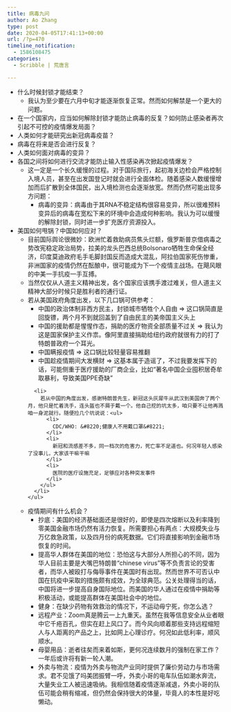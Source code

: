 ```yaml
---
title: 病毒九问
author: Ao Zhang
type: post
date: 2020-04-05T17:41:13+00:00
url: /?p=470
timeline_notification:
  - 1586108475
categories:
  - Scribble | 荒唐言

---
```

<ul class="wp-block-list">
  <li>
    什么时候封锁才能结束？<ul>
      <li>
        我认为至少要在六月中旬才能逐渐恢复正常。然而如何解禁是一个更大的问题。
      </li>
    </ul>
  </li>
  
  <li>
    在一个国家内，应当如何解除封锁才能防止病毒的反复？如何防止感染者再次引起不可控的疫情爆发局面？
  </li>
  <li>
    人类如何才能研究出新冠病毒疫苗？
  </li>
  <li>
    病毒在将来是否会进行反复？
  </li>
  <li>
    人类如何面对病毒的变异？
  </li>
  <li>
    各国之间将如何进行交流才能防止输入性感染再次掀起疫情爆发？<ul>
      <li>
        这一定是一个长久缓慢的过程。对于国际旅行，起初海关边检会严格控制入境人员，甚至在出发国登记时就会进行全面体检。随着感染人数缓慢增加而后扩散到全体国民，出入境检测也会逐渐放宽。然而仍然可能出现多方问题：<ul>
          <li>
            病毒的变异：病毒由于其RNA不稳定结构很容易变异，所以很难预料变异后的病毒在宽松下来的环境中会造成何种影响。我认为可以缓慢的解除封锁，同时进一步扩充医疗资源投入。
          </li>
        </ul>
      </li>
    </ul>
  </li>
  
  <li>
    美国如何甩锅？中国如何应对？<ul>
      <li>
        目前国际舆论很微妙：欧洲忙着救助病员焦头烂额，俄罗斯普京借病毒之势改宪稳定政治局势，拉美的龙头巴西总统Bolsonaro牺牲生命保全经济，印度莫迪政府毛手毛脚封国反而造成大混乱，阿拉伯国家死伤惨重，非洲国家的疫情仍然在酝酿中，很可能成为下一个疫情主战场。在飓风眼的中美一手抗疫一手互搏。
      </li>
      <li>
        当然仅仅从人道主义精神出发，各个国家应该携手渡过难关，但人道主义精神大部分时候只是胜利者的通行证。
      </li>
      <li>
        若从美国政府角度出发，以下几口锅可供参考：<ul>
          <li>
            中国的政治体制非西方民主，封锁城市牺牲个人自由 => 这口锅简直是回旋镖，两个月不到就回盖到了自由民主的美帝国主义头上
          </li>
          <li>
            中国的援助都是惺惺作态，捐助的医疗物资全部质量不过关 => 我认为这是国家保护主义作祟。像阿里直接捐助给纽约政府就很有力的打了特朗普政府一个耳光。
          </li>
          <li>
            中国瞒报疫情 => 这口锅比较轻量容易推翻
          </li>
          <li>
            中国趁疫情期间大发横财 => 这基本属于造谣了，不过我要发挥下的话，可能侧重于医疗援助的厂商企业，比如“著名中国企业囤积居奇牟取暴利，导致美国PPE奇缺”
          </li>
        </ul>
      </li>
      
      <li>
        若从中国的角度出发，感谢特朗普先生，新冠这头灰犀牛从武汉到美国奔了两个月，他只是忙着洗手，连头盔也不屑于戴一个。他自己挖的坑太多，咱只要不让他再溅咱一身泥就行。随便捡几个坑说说：<ul>
          <li>
            CDC/WHO: &#8220;健康人不用戴口罩&#8221;
          </li>
          <li>
            新冠和流感差不多，同一档次的危害力，死亡率不足道也。何况年轻人感染了没事儿，大家该干嘛干嘛
          </li>
          <li>
            医院的医疗设施充足，足够应对各种突发事件
          </li>
        </ul>
      </li>
    </ul>
  </li>
  
  <li>
    疫情期间有什么机会？<ul>
      <li>
        抄底：美国的经济基础面还是很好的，即使是四次熔断以及利率降到零美国金融市场仍然有活力恢复。所需要担心有两点：大规模失业与万亿救急政策，以及四月份的病死数据。它们将直接影响到金融市场恢复的时间。
      </li>
      <li>
        提高华人群体在美国的地位：恐怕这与大部分人所担心的不同，因为华人目前主要是大嘴巴特朗普“chinese virus”等不负责言论的受害者，而华人被殴打与侮辱事件在美国时有出现。然而世界不可否认中国在抗疫中采取的措施颇有成效，为全球典范。公关处理得当的话，中国将进一步提高自身国际地位。而美国的华人通过在疫情中捐助等积极活动，或能提高群体在美国社会中的地位。
      </li>
      <li>
        健身：在缺少药物有效救治的情况下，不运动毋宁死，你怎么选？
      </li>
      <li>
        远程产业：Zoom真是腾云一上九重天。虽然在我等信息安全从业者眼中它千疮百孔，但实在赶上风口了。而今风向顺着那些支持远程缩短人与人距离的产品之上，比如网上心理诊疗。何况如此低利率，顺风顺水。
      </li>
      <li>
        母婴用品：逝者往矣而来着如斯，更何况连续数月的强制在家工作？一年后或许将有新一轮人潮。
      </li>
      <li>
        外卖与物流：疫情为外卖与物流产业同时提供了廉价劳动力与市场需求。君不见饿了吗美团振臂一呼，外卖小哥的电车队伍如潮水奔流，大量失业工人被迅速吸纳。我相信随着疫情逐渐减退，外卖小哥的队伍可能会稍有缩减，但仍然会保持很大的体量，毕竟人的本性是好吃懒动。
      </li>
    </ul>
  </li>
</ul>